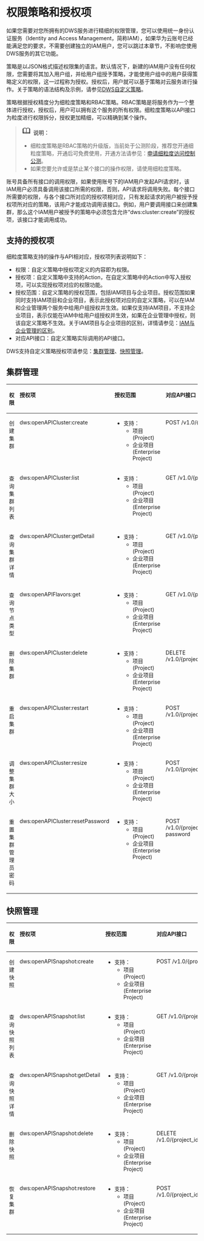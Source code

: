 # 权限策略和授权项<a name="dws_02_0056"></a>

如果您需要对您所拥有的DWS服务进行精细的权限管理，您可以使用统一身份认证服务（Identity and Access Management，简称IAM），如果华为云账号已经能满足您的要求，不需要创建独立的IAM用户，您可以跳过本章节，不影响您使用DWS服务的其它功能。

策略是以JSON格式描述权限集的语言。默认情况下，新建的IAM用户没有任何权限，您需要将其加入用户组，并给用户组授予策略，才能使用户组中的用户获得策略定义的权限，这一过程称为授权。授权后，用户就可以基于策略对云服务进行操作。关于策略的语法结构及示例，请参见[DWS自定义策略](https://support.huaweicloud.com/mgtg-dws/dws_01_0148.html)。

策略根据授权精度分为细粒度策略和RBAC策略。RBAC策略是将服务作为一个整体进行授权，授权后，用户可以拥有这个服务的所有权限。细粒度策略以API接口为粒度进行权限拆分，授权更加精细，可以精确到某个操作。

>![](public_sys-resources/icon-note.gif) **说明：**   
>-   细粒度策略是RBAC策略的升级版，当前处于公测阶段，推荐您开通细粒度策略，开通后可免费使用，开通方法请参见：[申请细粒度访问控制公测](https://support.huaweicloud.com/usermanual-iam/iam_01_019.html)。  
>-   如果您要允许或是禁止某个接口的操作权限，请使用细粒度策略。  

账号具备所有接口的调用权限，如果使用账号下的IAM用户发起API请求时，该IAM用户必须具备调用该接口所需的权限，否则，API请求将调用失败。每个接口所需要的权限，与各个接口所对应的授权项相对应，只有发起请求的用户被授予授权项所对应的策略，该用户才能成功调用该接口。例如，用户要调用接口来创建集群，那么这个IAM用户被授予的策略中必须包含允许“dws:cluster:create”的授权项，该接口才能调用成功。

## 支持的授权项<a name="section66645189352"></a>

细粒度策略支持的操作与API相对应，授权项列表说明如下：

-   权限：自定义策略中授权项定义的内容即为权限。
-   授权项：自定义策略中支持的Action，在自定义策略中的Action中写入授权项，可以实现授权项对应的权限功能。
-   授权范围：自定义策略的授权范围，包括IAM项目与企业项目。授权范围如果同时支持IAM项目和企业项目，表示此授权项对应的自定义策略，可以在IAM和企业管理两个服务中给用户组授权并生效。如果仅支持IAM项目，不支持企业项目，表示仅能在IAM中给用户组授权并生效，如果在企业管理中授权，则该自定义策略不生效。关于IAM项目与企业项目的区别，详情请参见：[IAM与企业管理的区别](https://support.huaweicloud.com/iam_faq/iam_01_0101.html)。
-   对应API接口：自定义策略实际调用的API接口。

DWS支持自定义策略授权项请参见：[集群管理](#section15829194192310)、[快照管理](#section936022411233)。

## 集群管理<a name="section15829194192310"></a>

<a name="table189053511813"></a>
<table><thead align="left"><tr id="row11911735382"><th class="cellrowborder" valign="top" width="16.57%" id="mcps1.1.5.1.1"><p id="p39117351281"><a name="p39117351281"></a><a name="p39117351281"></a>权限</p>
</th>
<th class="cellrowborder" valign="top" width="27.26%" id="mcps1.1.5.1.2"><p id="p1591535987"><a name="p1591535987"></a><a name="p1591535987"></a>授权项</p>
</th>
<th class="cellrowborder" valign="top" width="17.43%" id="mcps1.1.5.1.3"><p id="p29118351780"><a name="p29118351780"></a><a name="p29118351780"></a>授权范围</p>
</th>
<th class="cellrowborder" valign="top" width="38.74%" id="mcps1.1.5.1.4"><p id="p1818492221"><a name="p1818492221"></a><a name="p1818492221"></a>对应API接口</p>
</th>
</tr>
</thead>
<tbody><tr id="row59114351487"><td class="cellrowborder" valign="top" width="16.57%" headers="mcps1.1.5.1.1 "><p id="p0334940131712"><a name="p0334940131712"></a><a name="p0334940131712"></a>创建集群</p>
</td>
<td class="cellrowborder" valign="top" width="27.26%" headers="mcps1.1.5.1.2 "><p id="p3914356815"><a name="p3914356815"></a><a name="p3914356815"></a>dws:openAPICluster:create</p>
</td>
<td class="cellrowborder" valign="top" width="17.43%" headers="mcps1.1.5.1.3 "><a name="ul256051910917"></a><a name="ul256051910917"></a><ul id="ul256051910917"><li>支持：<a name="ul116171620113612"></a><a name="ul116171620113612"></a><ul id="ul116171620113612"><li>项目(Project)</li><li>企业项目(Enterprise Project)</li></ul>
</li></ul>
</td>
<td class="cellrowborder" valign="top" width="38.74%" headers="mcps1.1.5.1.4 "><p id="p61073263224"><a name="p61073263224"></a><a name="p61073263224"></a>POST /v1.0/{project_id}/clusters</p>
</td>
</tr>
<tr id="row1492103518816"><td class="cellrowborder" valign="top" width="16.57%" headers="mcps1.1.5.1.1 "><p id="p1034614061711"><a name="p1034614061711"></a><a name="p1034614061711"></a>查询集群列表</p>
</td>
<td class="cellrowborder" valign="top" width="27.26%" headers="mcps1.1.5.1.2 "><p id="p139213511818"><a name="p139213511818"></a><a name="p139213511818"></a>dws:openAPICluster:list</p>
</td>
<td class="cellrowborder" valign="top" width="17.43%" headers="mcps1.1.5.1.3 "><a name="ul981933134113"></a><a name="ul981933134113"></a><ul id="ul981933134113"><li>支持：<a name="ul1081913319419"></a><a name="ul1081913319419"></a><ul id="ul1081913319419"><li>项目(Project)</li><li>企业项目(Enterprise Project)</li></ul>
</li></ul>
</td>
<td class="cellrowborder" valign="top" width="38.74%" headers="mcps1.1.5.1.4 "><p id="p1910816263226"><a name="p1910816263226"></a><a name="p1910816263226"></a>GET /v1.0/{project_id}/clusters</p>
</td>
</tr>
<tr id="row109219354814"><td class="cellrowborder" valign="top" width="16.57%" headers="mcps1.1.5.1.1 "><p id="p335304091718"><a name="p335304091718"></a><a name="p335304091718"></a>查询集群详情</p>
</td>
<td class="cellrowborder" valign="top" width="27.26%" headers="mcps1.1.5.1.2 "><p id="p292635589"><a name="p292635589"></a><a name="p292635589"></a>dws:openAPICluster:getDetail</p>
</td>
<td class="cellrowborder" valign="top" width="17.43%" headers="mcps1.1.5.1.3 "><a name="ul362916134110"></a><a name="ul362916134110"></a><ul id="ul362916134110"><li>支持：<a name="ul5629106164110"></a><a name="ul5629106164110"></a><ul id="ul5629106164110"><li>项目(Project)</li><li>企业项目(Enterprise Project)</li></ul>
</li></ul>
</td>
<td class="cellrowborder" valign="top" width="38.74%" headers="mcps1.1.5.1.4 "><p id="p6108026162215"><a name="p6108026162215"></a><a name="p6108026162215"></a>GET /v1.0/{project_id}/clusters/{cluster_id}</p>
</td>
</tr>
<tr id="row49233513812"><td class="cellrowborder" valign="top" width="16.57%" headers="mcps1.1.5.1.1 "><p id="p835711401176"><a name="p835711401176"></a><a name="p835711401176"></a>查询节点类型</p>
</td>
<td class="cellrowborder" valign="top" width="27.26%" headers="mcps1.1.5.1.2 "><p id="p8926354814"><a name="p8926354814"></a><a name="p8926354814"></a>dws:openAPIFlavors:get</p>
</td>
<td class="cellrowborder" valign="top" width="17.43%" headers="mcps1.1.5.1.3 "><a name="ul1460417954116"></a><a name="ul1460417954116"></a><ul id="ul1460417954116"><li>支持：<a name="ul46043912413"></a><a name="ul46043912413"></a><ul id="ul46043912413"><li>项目(Project)</li><li>企业项目(Enterprise Project)</li></ul>
</li></ul>
</td>
<td class="cellrowborder" valign="top" width="38.74%" headers="mcps1.1.5.1.4 "><p id="p81081326132219"><a name="p81081326132219"></a><a name="p81081326132219"></a>GET /v1.0/{project_id}/node_types</p>
</td>
</tr>
<tr id="row49211357813"><td class="cellrowborder" valign="top" width="16.57%" headers="mcps1.1.5.1.1 "><p id="p93621940151710"><a name="p93621940151710"></a><a name="p93621940151710"></a>删除集群</p>
</td>
<td class="cellrowborder" valign="top" width="27.26%" headers="mcps1.1.5.1.2 "><p id="p69213355817"><a name="p69213355817"></a><a name="p69213355817"></a>dws:openAPICluster:delete</p>
</td>
<td class="cellrowborder" valign="top" width="17.43%" headers="mcps1.1.5.1.3 "><a name="ul1887181117411"></a><a name="ul1887181117411"></a><ul id="ul1887181117411"><li>支持：<a name="ul11871211194112"></a><a name="ul11871211194112"></a><ul id="ul11871211194112"><li>项目(Project)</li><li>企业项目(Enterprise Project)</li></ul>
</li></ul>
</td>
<td class="cellrowborder" valign="top" width="38.74%" headers="mcps1.1.5.1.4 "><p id="p1410872619228"><a name="p1410872619228"></a><a name="p1410872619228"></a>DELETE /v1.0/{project_id}/clusters/{cluster_id}</p>
</td>
</tr>
<tr id="row169964384916"><td class="cellrowborder" valign="top" width="16.57%" headers="mcps1.1.5.1.1 "><p id="p19322125051714"><a name="p19322125051714"></a><a name="p19322125051714"></a>重启集群</p>
</td>
<td class="cellrowborder" valign="top" width="27.26%" headers="mcps1.1.5.1.2 "><p id="p1499718381919"><a name="p1499718381919"></a><a name="p1499718381919"></a>dws:openAPICluster:restart</p>
</td>
<td class="cellrowborder" valign="top" width="17.43%" headers="mcps1.1.5.1.3 "><a name="ul14127111417412"></a><a name="ul14127111417412"></a><ul id="ul14127111417412"><li>支持：<a name="ul812721412416"></a><a name="ul812721412416"></a><ul id="ul812721412416"><li>项目(Project)</li><li>企业项目(Enterprise Project)</li></ul>
</li></ul>
</td>
<td class="cellrowborder" valign="top" width="38.74%" headers="mcps1.1.5.1.4 "><p id="p81089264222"><a name="p81089264222"></a><a name="p81089264222"></a>POST /v1.0/{project_id}/clusters/{cluster_id}/restart</p>
</td>
</tr>
<tr id="row113086818146"><td class="cellrowborder" valign="top" width="16.57%" headers="mcps1.1.5.1.1 "><p id="p0326175012171"><a name="p0326175012171"></a><a name="p0326175012171"></a>调整集群大小</p>
</td>
<td class="cellrowborder" valign="top" width="27.26%" headers="mcps1.1.5.1.2 "><p id="p13310184146"><a name="p13310184146"></a><a name="p13310184146"></a>dws:openAPICluster:resize</p>
</td>
<td class="cellrowborder" valign="top" width="17.43%" headers="mcps1.1.5.1.3 "><a name="ul57051017194116"></a><a name="ul57051017194116"></a><ul id="ul57051017194116"><li>支持：<a name="ul570571718411"></a><a name="ul570571718411"></a><ul id="ul570571718411"><li>项目(Project)</li><li>企业项目(Enterprise Project)</li></ul>
</li></ul>
</td>
<td class="cellrowborder" valign="top" width="38.74%" headers="mcps1.1.5.1.4 "><p id="p8109626182217"><a name="p8109626182217"></a><a name="p8109626182217"></a>POST /v1.0/{project_id}/clusters/{cluster_id}/resize</p>
</td>
</tr>
<tr id="row76613124145"><td class="cellrowborder" valign="top" width="16.57%" headers="mcps1.1.5.1.1 "><p id="p9332350141718"><a name="p9332350141718"></a><a name="p9332350141718"></a>重置集群管理员密码</p>
</td>
<td class="cellrowborder" valign="top" width="27.26%" headers="mcps1.1.5.1.2 "><p id="p176781218145"><a name="p176781218145"></a><a name="p176781218145"></a>dws:openAPICluster:resetPassword</p>
</td>
<td class="cellrowborder" valign="top" width="17.43%" headers="mcps1.1.5.1.3 "><a name="ul186481719114111"></a><a name="ul186481719114111"></a><ul id="ul186481719114111"><li>支持：<a name="ul16648519184116"></a><a name="ul16648519184116"></a><ul id="ul16648519184116"><li>项目(Project)</li><li>企业项目(Enterprise Project)</li></ul>
</li></ul>
</td>
<td class="cellrowborder" valign="top" width="38.74%" headers="mcps1.1.5.1.4 "><p id="p1109826152211"><a name="p1109826152211"></a><a name="p1109826152211"></a>POST /v1.0/{project_id}/clusters/{cluster_id}/reset-password</p>
</td>
</tr>
</tbody>
</table>

## 快照管理<a name="section936022411233"></a>

<a name="table03835269117"></a>
<table><thead align="left"><tr id="row16384112611116"><th class="cellrowborder" valign="top" width="16.611661166116612%" id="mcps1.1.5.1.1"><p id="p43847269119"><a name="p43847269119"></a><a name="p43847269119"></a>权限</p>
</th>
<th class="cellrowborder" valign="top" width="27.152715271527157%" id="mcps1.1.5.1.2"><p id="p93846262119"><a name="p93846262119"></a><a name="p93846262119"></a>授权项</p>
</th>
<th class="cellrowborder" valign="top" width="17.581758175817583%" id="mcps1.1.5.1.3"><p id="p638492618118"><a name="p638492618118"></a><a name="p638492618118"></a>授权范围</p>
</th>
<th class="cellrowborder" valign="top" width="38.653865386538655%" id="mcps1.1.5.1.4"><p id="p118414692419"><a name="p118414692419"></a><a name="p118414692419"></a>对应API接口</p>
</th>
</tr>
</thead>
<tbody><tr id="row13845262114"><td class="cellrowborder" valign="top" width="16.611661166116612%" headers="mcps1.1.5.1.1 "><p id="p1162520492612"><a name="p1162520492612"></a><a name="p1162520492612"></a>创建快照</p>
</td>
<td class="cellrowborder" valign="top" width="27.152715271527157%" headers="mcps1.1.5.1.2 "><p id="p1038442619115"><a name="p1038442619115"></a><a name="p1038442619115"></a>dws:openAPISnapshot:create</p>
</td>
<td class="cellrowborder" valign="top" width="17.581758175817583%" headers="mcps1.1.5.1.3 "><a name="ul118584222310"></a><a name="ul118584222310"></a><ul id="ul118584222310"><li>支持：<a name="ul18554215230"></a><a name="ul18554215230"></a><ul id="ul18554215230"><li>项目(Project)</li><li>企业项目(Enterprise Project)</li></ul>
</li></ul>
</td>
<td class="cellrowborder" valign="top" width="38.653865386538655%" headers="mcps1.1.5.1.4 "><p id="p1338452681114"><a name="p1338452681114"></a><a name="p1338452681114"></a>POST /v1.0/{project_id}/snapshots</p>
</td>
</tr>
<tr id="row113858268118"><td class="cellrowborder" valign="top" width="16.611661166116612%" headers="mcps1.1.5.1.1 "><p id="p261419395124"><a name="p261419395124"></a><a name="p261419395124"></a>查询快照列表</p>
</td>
<td class="cellrowborder" valign="top" width="27.152715271527157%" headers="mcps1.1.5.1.2 "><p id="p838512262115"><a name="p838512262115"></a><a name="p838512262115"></a>dws:openAPISnapshot:list</p>
</td>
<td class="cellrowborder" valign="top" width="17.581758175817583%" headers="mcps1.1.5.1.3 "><a name="ul1321812291415"></a><a name="ul1321812291415"></a><ul id="ul1321812291415"><li>支持：<a name="ul32181329174116"></a><a name="ul32181329174116"></a><ul id="ul32181329174116"><li>项目(Project)</li><li>企业项目(Enterprise Project)</li></ul>
</li></ul>
</td>
<td class="cellrowborder" valign="top" width="38.653865386538655%" headers="mcps1.1.5.1.4 "><p id="p738542631118"><a name="p738542631118"></a><a name="p738542631118"></a>GET /v1.0/{project_id}/snapshots</p>
</td>
</tr>
<tr id="row1638562631112"><td class="cellrowborder" valign="top" width="16.611661166116612%" headers="mcps1.1.5.1.1 "><p id="p20912153551214"><a name="p20912153551214"></a><a name="p20912153551214"></a>查询快照详情</p>
</td>
<td class="cellrowborder" valign="top" width="27.152715271527157%" headers="mcps1.1.5.1.2 "><p id="p538582621116"><a name="p538582621116"></a><a name="p538582621116"></a>dws:openAPISnapshot:getDetail</p>
</td>
<td class="cellrowborder" valign="top" width="17.581758175817583%" headers="mcps1.1.5.1.3 "><a name="ul157971313418"></a><a name="ul157971313418"></a><ul id="ul157971313418"><li>支持：<a name="ul479713164114"></a><a name="ul479713164114"></a><ul id="ul479713164114"><li>项目(Project)</li><li>企业项目(Enterprise Project)</li></ul>
</li></ul>
</td>
<td class="cellrowborder" valign="top" width="38.653865386538655%" headers="mcps1.1.5.1.4 "><p id="p133851726101117"><a name="p133851726101117"></a><a name="p133851726101117"></a>GET /v1.0/{project_id}/snapshots/{snapshot_id}</p>
</td>
</tr>
<tr id="row1338517268118"><td class="cellrowborder" valign="top" width="16.611661166116612%" headers="mcps1.1.5.1.1 "><p id="p1494103112124"><a name="p1494103112124"></a><a name="p1494103112124"></a>删除快照</p>
</td>
<td class="cellrowborder" valign="top" width="27.152715271527157%" headers="mcps1.1.5.1.2 "><p id="p3385426111110"><a name="p3385426111110"></a><a name="p3385426111110"></a>dws:openAPISnapshot:delete</p>
</td>
<td class="cellrowborder" valign="top" width="17.581758175817583%" headers="mcps1.1.5.1.3 "><a name="ul1292893312412"></a><a name="ul1292893312412"></a><ul id="ul1292893312412"><li>支持：<a name="ul7928123318416"></a><a name="ul7928123318416"></a><ul id="ul7928123318416"><li>项目(Project)</li><li>企业项目(Enterprise Project)</li></ul>
</li></ul>
</td>
<td class="cellrowborder" valign="top" width="38.653865386538655%" headers="mcps1.1.5.1.4 "><p id="p53850263116"><a name="p53850263116"></a><a name="p53850263116"></a>DELETE /v1.0/{project_id}/snapshots/{snapshot_id}</p>
</td>
</tr>
<tr id="row4385202614112"><td class="cellrowborder" valign="top" width="16.611661166116612%" headers="mcps1.1.5.1.1 "><p id="p144271353152713"><a name="p144271353152713"></a><a name="p144271353152713"></a>恢复集群</p>
</td>
<td class="cellrowborder" valign="top" width="27.152715271527157%" headers="mcps1.1.5.1.2 "><p id="p238511265115"><a name="p238511265115"></a><a name="p238511265115"></a>dws:openAPISnapshot:restore</p>
</td>
<td class="cellrowborder" valign="top" width="17.581758175817583%" headers="mcps1.1.5.1.3 "><a name="ul157081736144113"></a><a name="ul157081736144113"></a><ul id="ul157081736144113"><li>支持：<a name="ul127081736134113"></a><a name="ul127081736134113"></a><ul id="ul127081736134113"><li>项目(Project)</li><li>企业项目(Enterprise Project)</li></ul>
</li></ul>
</td>
<td class="cellrowborder" valign="top" width="38.653865386538655%" headers="mcps1.1.5.1.4 "><p id="p1638552611110"><a name="p1638552611110"></a><a name="p1638552611110"></a>POST /v1.0/{project_id}/snapshots/{snapshot_id}/actions</p>
</td>
</tr>
</tbody>
</table>

